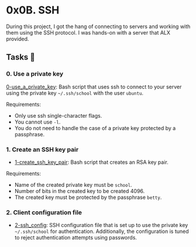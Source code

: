 # 0x0B. SSH

During this project, I got the hang of connecting to servers and working with them using the SSH protocol. I was hands-on with a server that ALX provided.

## Tasks 📃

### 0. Use a private key

[0-use_a_private_key](): Bash script that uses ssh to connect to your server using the private key `~/.ssh/school` with the user `ubuntu`.

Requirements:
- Only use ssh single-character flags.
- You cannot use `-l`.
- You do not need to handle the case of a private key protected by a passphrase.

### 1. Create an SSH key pair

- [1-create_ssh_key_pair](): Bash script that creates an RSA key pair.

Requirements:
- Name of the created private key must be `school`.
- Number of bits in the created key to be created 4096.
- The created key must be protected by the passphrase `betty`.

### 2. Client configuration file

- [2-ssh_config](http://www.hello.com): SSH configuration file that is set up to use the private key `~/.ssh/school` for authentication. Additionally, the configuration is tuned to reject authentication attempts using passwords.
